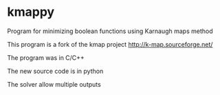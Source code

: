 kmappy
======

Program for minimizing boolean functions using Karnaugh maps method

This program is a fork of the kmap project http://k-map.sourceforge.net/

The program was in C/C++

The new source code is in python

The solver allow multiple outputs
